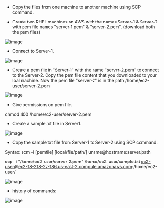 * Copy the files from one machine to another machine using SCP command.

* Create two RHEL machines on AWS with the names Server-1 & Server-2 with pem file names "server-1.pem" & "server-2.pem". (download both the pem files)

![image](https://user-images.githubusercontent.com/24622526/44766088-4bf25300-ab47-11e8-88f0-e45e9bf22680.png)

* Connect to Server-1.

![image](https://user-images.githubusercontent.com/24622526/44766612-cc19b800-ab49-11e8-827d-caa62966ffc3.png)


* Create a pem file in "Server-1" with the name "server-2.pem" to connect to the Server-2. Copy the pem file content that you downloaded to your loal machine. Now the pem file "server-2" is in the path /home/ec2-user/server-2.pem

![image](https://user-images.githubusercontent.com/24622526/44766727-61b54780-ab4a-11e8-87c7-c6bc7ec5747e.png)

* Give permissions on pem file.

chmod 400 /home/ec2-user/server-2.pem

* Create a sample.txt file in Server1.

![image](https://user-images.githubusercontent.com/24622526/44766825-c07ac100-ab4a-11e8-82b6-4a9456b5f221.png)

* Copy the sample.txt file from Server-1 to Server-2 using SCP command.

Syntax: scm -i [pemfile] [local/file/path/] uname@hostname:server/path

scp -i "/home/ec2-user/server-2.pem" /home/ec2-user/sample.txt ec2-user@ec2-18-218-27-186.us-east-2.compute.amazonaws.com:/home/ec2-user/

![image](https://user-images.githubusercontent.com/24622526/44766896-118ab500-ab4b-11e8-9974-582d93389e55.png)

* history of commands:

![image](https://user-images.githubusercontent.com/24622526/44766985-7d6d1d80-ab4b-11e8-8731-ecda015b83c4.png)

